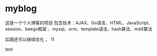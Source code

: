 # myblog
这是一个个人博客的项目
包含技术：AJAX、Go语言、HTML、JavaScript、session、beego框架 、mysql、orm、template语法、hash算法、md4算法

后期还可以继续优化 ，
11

test
